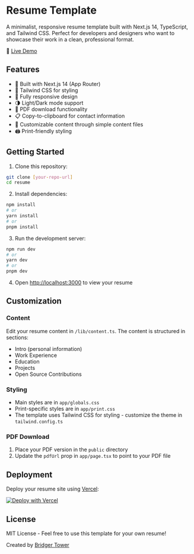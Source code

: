 # Resume Template

A minimalist, responsive resume template built with Next.js 14, TypeScript, and Tailwind CSS. Perfect for developers and designers who want to showcase their work in a clean, professional format.

🔗 [Live Demo](https://resume.bridger.to)

## Features

- 🚀 Built with Next.js 14 (App Router)
- 💨 Tailwind CSS for styling
- 📱 Fully responsive design
- 🌗 Light/Dark mode support
- 📄 PDF download functionality
- 📋 Copy-to-clipboard for contact information
- 🎨 Customizable content through simple content files
- 🖨 Print-friendly styling

## Getting Started

1. Clone this repository:

```bash
git clone [your-repo-url]
cd resume
```

2. Install dependencies:

```bash
npm install
# or
yarn install
# or
pnpm install
```

3. Run the development server:

```bash
npm run dev
# or
yarn dev
# or
pnpm dev
```

4. Open [http://localhost:3000](http://localhost:3000) to view your resume

## Customization

### Content

Edit your resume content in `/lib/content.ts`. The content is structured in sections:

- Intro (personal information)
- Work Experience
- Education
- Projects
- Open Source Contributions

### Styling

- Main styles are in `app/globals.css`
- Print-specific styles are in `app/print.css`
- The template uses Tailwind CSS for styling - customize the theme in `tailwind.config.ts`

### PDF Download

1. Place your PDF version in the `public` directory
2. Update the `pdfUrl` prop in `app/page.tsx` to point to your PDF file

## Deployment

Deploy your resume site using [Vercel](https://vercel.com):

[![Deploy with Vercel](https://vercel.com/button)](https://vercel.com/new/clone?repository-url=https%3A%2F%2Fgithub.com%2Fbrijr%2Fresume&project-name=resume&repository-name=resume&redirect-url=https%3A%2F%2Fgithub.com%2Fbrijr%2Fresume&demo-title=Next.js%2015%20Resume%20Tempalte%20&demo-url=https%3A%2F%2Fresume.bridger.to)

## License

MIT License - Feel free to use this template for your own resume!

Created by [Bridger Tower](https://bridger.to)
